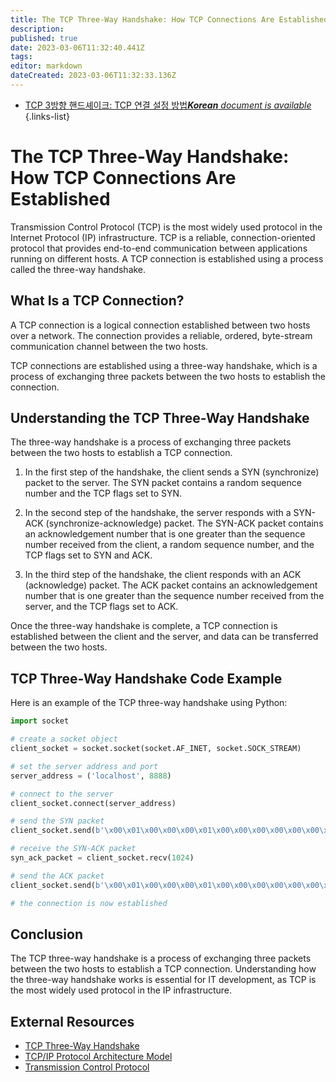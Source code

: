 ```yaml
---
title: The TCP Three-Way Handshake: How TCP Connections Are Established
description: 
published: true
date: 2023-03-06T11:32:40.441Z
tags: 
editor: markdown
dateCreated: 2023-03-06T11:32:33.136Z
---
```


- [TCP 3방향 핸드셰이크: TCP 연결 설정 방법***Korean** document is available*](/ko/Knowledge-base/Network/the-tcp-three-way-handshake-how-tcp-connections-are-established)
{.links-list}

# The TCP Three-Way Handshake: How TCP Connections Are Established

Transmission Control Protocol (TCP) is the most widely used protocol in the Internet Protocol (IP) infrastructure. TCP is a reliable, connection-oriented protocol that provides end-to-end communication between applications running on different hosts. A TCP connection is established using a process called the three-way handshake. 

## What Is a TCP Connection?
A TCP connection is a logical connection established between two hosts over a network. The connection provides a reliable, ordered, byte-stream communication channel between the two hosts. 

TCP connections are established using a three-way handshake, which is a process of exchanging three packets between the two hosts to establish the connection. 

## Understanding the TCP Three-Way Handshake
The three-way handshake is a process of exchanging three packets between the two hosts to establish a TCP connection. 

1. In the first step of the handshake, the client sends a SYN (synchronize) packet to the server. The SYN packet contains a random sequence number and the TCP flags set to SYN. 

2. In the second step of the handshake, the server responds with a SYN-ACK (synchronize-acknowledge) packet. The SYN-ACK packet contains an acknowledgement number that is one greater than the sequence number received from the client, a random sequence number, and the TCP flags set to SYN and ACK.

3. In the third step of the handshake, the client responds with an ACK (acknowledge) packet. The ACK packet contains an acknowledgement number that is one greater than the sequence number received from the server, and the TCP flags set to ACK.

Once the three-way handshake is complete, a TCP connection is established between the client and the server, and data can be transferred between the two hosts.

## TCP Three-Way Handshake Code Example
Here is an example of the TCP three-way handshake using Python:

```python
import socket

# create a socket object
client_socket = socket.socket(socket.AF_INET, socket.SOCK_STREAM)

# set the server address and port
server_address = ('localhost', 8888)

# connect to the server
client_socket.connect(server_address)

# send the SYN packet
client_socket.send(b'\x00\x01\x00\x00\x00\x01\x00\x00\x00\x00\x00\x00\x00\x00\x00\x00')

# receive the SYN-ACK packet
syn_ack_packet = client_socket.recv(1024)

# send the ACK packet
client_socket.send(b'\x00\x01\x00\x00\x00\x01\x00\x00\x00\x00\x00\x00\x00\x00\x00\x01')

# the connection is now established
```

## Conclusion
The TCP three-way handshake is a process of exchanging three packets between the two hosts to establish a TCP connection. Understanding how the three-way handshake works is essential for IT development, as TCP is the most widely used protocol in the IP infrastructure. 

## External Resources
- [TCP Three-Way Handshake](https://www.geeksforgeeks.org/tcp-3-way-handshake-process/)
- [TCP/IP Protocol Architecture Model](https://www.networkworld.com/article/3250475/tcp-ip-protocol-architecture-model.html) 
- [Transmission Control Protocol](https://en.wikipedia.org/wiki/Transmission_Control_Protocol)